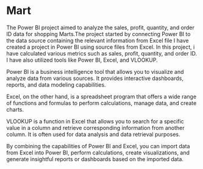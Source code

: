 # Mart
The Power BI project aimed to analyze the sales, profit, quantity, and order ID data for shopping Marts.The project started by connecting Power BI to the data source containing the relevant information from Excel file
I have created a project in Power BI using source files from Excel. In this project, i have calculated various metrics such as sales, profit, quantity, and order ID. I have also utilized tools like Power BI, Excel, and VLOOKUP.

Power BI is a business intelligence tool that allows you to visualize and analyze data from various sources. It provides interactive dashboards, reports, and data modeling capabilities.

Excel, on the other hand, is a spreadsheet program that offers a wide range of functions and formulas to perform calculations, manage data, and create charts.

VLOOKUP is a function in Excel that allows you to search for a specific value in a column and retrieve corresponding information from another column. It is often used for data analysis and data retrieval purposes.

By combining the capabilities of Power BI and Excel, you can import data from Excel into Power BI, perform calculations, create visualizations, and generate insightful reports or dashboards based on the imported data.




